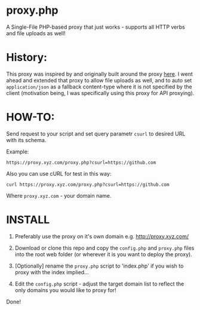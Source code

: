 # proxy.php
A Single-File PHP-based proxy that just works - supports all HTTP verbs and file uploads as well!

History:
========

This proxy was inspired by and originally built around the proxy [here](https://code.google.com/p/php-proxy/). 
I went ahead and extended that proxy to allow file uploads as well, and to auto set `application/json` as a fallback content-type
where it is not specified by the client (motivation being, I was specifically using this proxy for API proxying).

HOW-TO:
=======

Send request to your script and set query parametr `csurl` to desired URL with its schema.

Example:

`https://proxy.xyz.com/proxy.php?csurl=https://github.com`

Also you can use cURL for test in this way:

`curl https://proxy.xyz.com/proxy.php?csurl=https://github.com`

Where `proxy.xyz.com` - your domain name.

INSTALL
=======

1. Preferably use the proxy on it's own domain e.g. http://proxy.xyz.com/
   
2. Download or clone this repo and copy the `config.php` and `proxy.php` files into the root web folder (or wherever it is you want to deploy the proxy).
    
3. [Optionally] rename the `proxy.php` script to 'index.php' if you wish to proxy with the index implied...
    
4. Edit the `config.php` script - adjust the target domain list to reflect the only domains you would like to proxy for!
    
Done!
